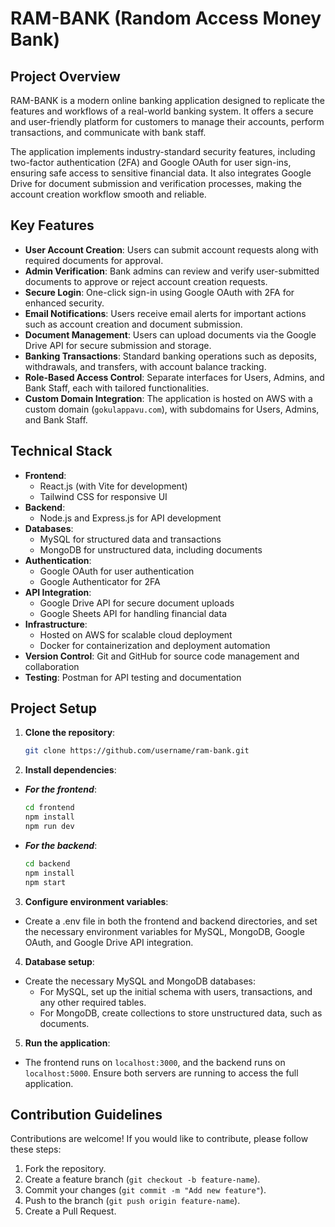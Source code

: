 # RAM-BANK (Random Access Money Bank)

## Project Overview
RAM-BANK is a modern online banking application designed to replicate the features and workflows of a real-world banking system. It offers a secure and user-friendly platform for customers to manage their accounts, perform transactions, and communicate with bank staff.

The application implements industry-standard security features, including two-factor authentication (2FA) and Google OAuth for user sign-ins, ensuring safe access to sensitive financial data. It also integrates Google Drive for document submission and verification processes, making the account creation workflow smooth and reliable.

## Key Features
- **User Account Creation**: Users can submit account requests along with required documents for approval.
- **Admin Verification**: Bank admins can review and verify user-submitted documents to approve or reject account creation requests.
- **Secure Login**: One-click sign-in using Google OAuth with 2FA for enhanced security.
- **Email Notifications**: Users receive email alerts for important actions such as account creation and document submission.
- **Document Management**: Users can upload documents via the Google Drive API for secure submission and storage.
- **Banking Transactions**: Standard banking operations such as deposits, withdrawals, and transfers, with account balance tracking.
- **Role-Based Access Control**: Separate interfaces for Users, Admins, and Bank Staff, each with tailored functionalities.
- **Custom Domain Integration**: The application is hosted on AWS with a custom domain (`gokulappavu.com`), with subdomains for Users, Admins, and Bank Staff.

## Technical Stack
- **Frontend**: 
  - React.js (with Vite for development)
  - Tailwind CSS for responsive UI
- **Backend**: 
  - Node.js and Express.js for API development
- **Databases**: 
  - MySQL for structured data and transactions
  - MongoDB for unstructured data, including documents
- **Authentication**:
  - Google OAuth for user authentication
  - Google Authenticator for 2FA
- **API Integration**:
  - Google Drive API for secure document uploads
  - Google Sheets API for handling financial data
- **Infrastructure**:
  - Hosted on AWS for scalable cloud deployment
  - Docker for containerization and deployment automation
- **Version Control**: Git and GitHub for source code management and collaboration
- **Testing**: Postman for API testing and documentation

## Project Setup

1. **Clone the repository**:
   ```bash
   git clone https://github.com/username/ram-bank.git
2. **Install dependencies**:
- ***For the frontend***:
    ```bash
    cd frontend
    npm install
    npm run dev
- ***For the backend***:
    ```bash
    cd backend
    npm install
    npm start
3. **Configure environment variables**:
- Create a .env file in both the frontend and backend directories, and set the necessary environment variables for MySQL, MongoDB, Google OAuth, and Google Drive API integration.

4. **Database setup**:
- Create the necessary MySQL and MongoDB databases:
    - For MySQL, set up the initial schema with users, transactions, and any other required tables.
    - For MongoDB, create collections to store unstructured data, such as documents.
 5. **Run the application**:
- The frontend runs on ```localhost:3000```, and the backend runs on ```localhost:5000```. Ensure both servers are running to access the full application.


## Contribution Guidelines
Contributions are welcome! If you would like to contribute, please follow these steps:

1. Fork the repository.
2. Create a feature branch (```git checkout -b feature-name```).
3. Commit your changes (```git commit -m "Add new feature"```).
4. Push to the branch (```git push origin feature-name```).
5. Create a Pull Request.